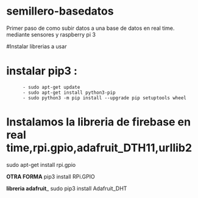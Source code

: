 # semillero-basedatos
Primer paso de como subir datos a una base de datos en real time. mediante sensores y raspberry pi 3

#Instalar librerias a usar
#   instalar pip3 :
          - sudo apt-get update
          - sudo apt-get install python3-pip
          - sudo python3 -m pip install --upgrade pip setuptools wheel

# Instalamos la libreria de firebase en real time,rpi.gpio,adafruit_DTH11,urllib2
sudo apt-get install rpi.gpio 

__OTRA FORMA__
pip3 install RPi.GPIO

__libreria adafruit___
sudo pip3 install Adafruit_DHT
